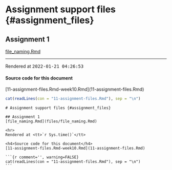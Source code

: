 # Assignment support files {#assignment_files}

## Assignment 1
[file_naming.Rmd](files/file_naming.Rmd)

<hr>
Rendered at <tt>2022-01-21 04:26:53</tt>

<h4>Source code for this document</h4>
[11-assignment-files.Rmd-week10.Rmd](11-assignment-files.Rmd)


```r
cat(readLines(con = "11-assignment-files.Rmd"), sep = "\n")
```

````
# Assignment support files {#assignment_files}

## Assignment 1
[file_naming.Rmd](files/file_naming.Rmd)

<hr>
Rendered at <tt>`r Sys.time()`</tt>

<h4>Source code for this document</h4>
[11-assignment-files.Rmd-week10.Rmd](11-assignment-files.Rmd)

```{r comment='', warning=FALSE}
cat(readLines(con = "11-assignment-files.Rmd"), sep = "\n")
```
````
